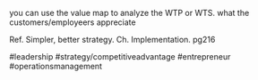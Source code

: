 you can use the value map to analyze the WTP or WTS. what the customers/employeers appreciate

Ref. Simpler, better strategy. Ch. Implementation. pg216

#leadership #strategy/competitiveadvantage #entrepreneur #operationsmanagement 